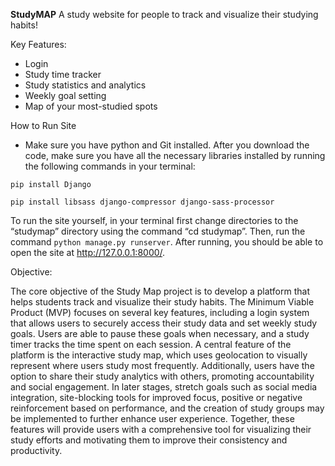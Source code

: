 **StudyMAP**
A study website for people to track and visualize their studying habits!

Key Features:
- Login
- Study time tracker
- Study statistics and analytics
- Weekly goal setting
- Map of your most-studied spots

How to Run Site

- Make sure you have python and Git installed. After you download the code, make sure you have all the necessary libraries installed by running the following commands in your terminal:

`pip install Django`

`pip install libsass django-compressor django-sass-processor`

To run the site yourself, in your terminal first change directories to the “studymap” directory using the command “cd studymap”. Then, run the command `python manage.py runserver`. After running, you should be able to open the site at http://127.0.0.1:8000/. 


Objective:

The core objective of the Study Map project is to develop a platform that helps students track and visualize their study habits. The Minimum Viable Product (MVP) focuses on several key features, including a login system that allows users to securely access their study data and set weekly study goals. Users are able to pause these goals when necessary, and a study timer tracks the time spent on each session. A central feature of the platform is the interactive study map, which uses geolocation to visually represent where users study most frequently. Additionally, users have the option to share their study analytics with others, promoting accountability and social engagement. In later stages, stretch goals such as social media integration, site-blocking tools for improved focus, positive or negative reinforcement based on performance, and the creation of study groups may be implemented to further enhance user experience. Together, these features will provide users with a comprehensive tool for visualizing their study efforts and motivating them to improve their consistency and productivity.
